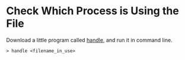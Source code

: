 # Check Which Process is Using the File

Download a little program called [handle](https://technet.microsoft.com/en-us/sysinternals/bb896655.aspx), and run it in command line.

  ```console
> handle <filename_in_use>
  ```

